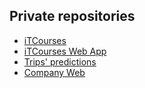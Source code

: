 ## Private repositories

- [iTCourses](https://github.com/iTranSys-s-r-o/itcourses)
- [iTCourses Web App](https://github.com/iTranSys-s-r-o/itcourses-web-app)
- [Trips' predictions](https://github.com/iTranSys-s-r-o/trips-predictions)
- [Company Web](https://github.com/iTranSys-s-r-o/company-web)
<!--

**Here are some ideas to get you started:**

🙋‍♀️ A short introduction - what is your organization all about?
🌈 Contribution guidelines - how can the community get involved?
👩‍💻 Useful resources - where can the community find your docs? Is there anything else the community should know?
🍿 Fun facts - what does your team eat for breakfast?
🧙 Remember, you can do mighty things with the power of [Markdown](https://docs.github.com/github/writing-on-github/getting-started-with-writing-and-formatting-on-github/basic-writing-and-formatting-syntax)
-->
